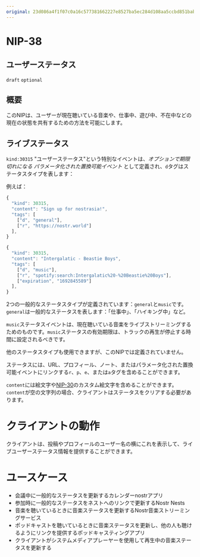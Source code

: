 ```yaml
---
original: 23d086a4f1f07c0a16c577381662227e8527ba5ec284d108aa5ccbd851babb11
---
```


NIP-38
======

ユーザーステータス
------------------

`draft` `optional`

## 概要

このNIPは、ユーザーが現在聴いている音楽や、仕事中、遊び中、不在中などの現在の状態を共有するための方法を可能にします。

## ライブステータス

`kind:30315` "ユーザーステータス"という特別なイベントは、*オプションで期限切れになる* _パラメータ化された置換可能イベント_ として定義され、`d`タグはステータスタイプを表します：

例えば：

```js
{
  "kind": 30315,
  "content": "Sign up for nostrasia!",
  "tags": [
    ["d", "general"],
    ["r", "https://nostr.world"]
  ],
}

{
  "kind": 30315,
  "content": "Intergalatic - Beastie Boys",
  "tags": [
    ["d", "music"],
    ["r", "spotify:search:Intergalatic%20-%20Beastie%20Boys"],
    ["expiration", "1692845589"]
  ],
}
```

2つの一般的なステータスタイプが定義されています：`general`と`music`です。`general`は一般的なステータスを表します：「仕事中」、「ハイキング中」など。

`music`ステータスイベントは、現在聴いている音楽をライブストリーミングするためのものです。`music`ステータスの有効期限は、トラックの再生が停止する時間に設定されるべきです。

他のステータスタイプも使用できますが、このNIPでは定義されていません。

ステータスには、URL、プロフィール、ノート、またはパラメータ化された置換可能イベントにリンクする`r`、`p`、`e`、または`a`タグを含めることができます。

`content`には絵文字や[NIP-30](30.md)のカスタム絵文字を含めることができます。`content`が空の文字列の場合、クライアントはステータスをクリアする必要があります。

# クライアントの動作

クライアントは、投稿やプロフィールのユーザー名の横にこれを表示して、ライブユーザーステータス情報を提供することができます。

# ユースケース

* 会議中に一般的なステータスを更新するカレンダーnostrアプリ
* 参加時に一般的なステータスをネストへのリンクで更新するNostr Nests
* 音楽を聴いているときに音楽ステータスを更新するNostr音楽ストリーミングサービス
* ポッドキャストを聴いているときに音楽ステータスを更新し、他の人も聴けるようにリンクを提供するポッドキャスティングアプリ
* クライアントがシステムメディアプレーヤーを使用して再生中の音楽ステータスを更新する